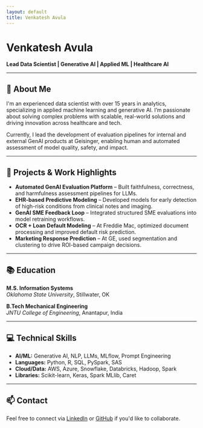 ```yaml
---
layout: default
title: Venkatesh Avula
---
```


# Venkatesh Avula

**Lead Data Scientist | Generative AI | Applied ML | Healthcare AI**

<div style="font-size: 1.5rem;">
  <a href="https://www.linkedin.com/in/venkateshavula87/" target="_blank" style="margin-right: 20px;">
    <i class="fab fa-linkedin"></i>
  </a>
  <a href="https://github.com/venkateshavula" target="_blank" style="margin-right: 20px;">
    <i class="fab fa-github"></i>
  </a>
  <a href="https://scholar.google.com/citations?user=_Xw7DBUAAAAJ&hl=en" target="_blank" style="margin-right: 20px;">
    <i class="fas fa-graduation-cap"></i>
  </a>
</div>

---

## 🧠 About Me

I'm an experienced data scientist with over 15 years in analytics, specializing in applied machine learning and generative AI. I’m passionate about solving complex problems with scalable, real-world solutions and driving innovation across healthcare and tech.

Currently, I lead the development of evaluation pipelines for internal and external GenAI products at Geisinger, enabling human and automated assessment of model quality, safety, and impact.

---

## 🧪 Projects & Work Highlights

- **Automated GenAI Evaluation Platform** – Built faithfulness, correctness, and harmfulness assessment pipelines for LLMs.
- **EHR-based Predictive Modeling** – Developed models for early detection of high-risk conditions from clinical notes and imaging.
- **GenAI SME Feedback Loop** – Integrated structured SME evaluations into model retraining workflows.
- **OCR + Loan Default Modeling** – At Freddie Mac, optimized document processing and improved default risk prediction.
- **Marketing Response Prediction** – At GE, used segmentation and clustering to drive ROI-based campaign decisions.

---

## 📚 Education

**M.S. Information Systems**  
_Oklahoma State University_, Stillwater, OK

**B.Tech Mechanical Engineering**  
_JNTU College of Engineering_, Anantapur, India

---

## 💻 Technical Skills

- **AI/ML:** Generative AI, NLP, LLMs, MLflow, Prompt Engineering  
- **Languages:** Python, R, SQL, PySpark, SAS  
- **Cloud/Data:** AWS, Azure, Snowflake, Databricks, Hadoop, Spark  
- **Libraries:** Scikit-learn, Keras, Spark MLlib, Caret

---

## 📫 Contact

Feel free to connect via [LinkedIn](https://www.linkedin.com/) or [GitHub](https://github.com/) if you'd like to collaborate.
